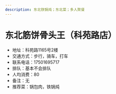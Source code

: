 ```yaml
---
description: 东北铁锅炖；东北菜；多人聚餐
---
```


# 东北筋饼骨头王（科苑路店）

* 地址：科苑路1165号2楼
* 交通方式：步行，骑车，打车
* 联系电话：17501695717
* 排队：基本不会排队
* 人均消费：80
* 备注：无
* 推荐菜：锅包肉，铁锅炖
